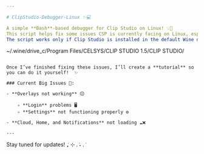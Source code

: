 ```yaml
---

# ClipStudio-Debugger-Linux ✨💻

A simple **Bash**-based debugger for Clip Studio on Linux! 💡🎨  
This script helps fix some issues CSP is currently facing on Linux, especially when installed via **Wine**. ✨  
The script works only if Clip Studio is installed in the default Wine directory:  

```
~/.wine/drive_c/Program Files/CELSYS/CLIP STUDIO 1.5/CLIP STUDIO/
```

Once I’ve finished fixing these issues, I’ll create a **tutorial** so you can do it yourself!  ✨

### Current Big Issues 🛑:

- **Overlays not working** 😔

    ✧ **Login** problems 🖥️  
    ✧ **Settings** not functioning properly ⚙️

- **Cloud, Home, and Notifications** not loading ☁️❌  

---
```


Stay tuned for updates!  ݁₊ ⊹ .  ݁˖ .  ݁

